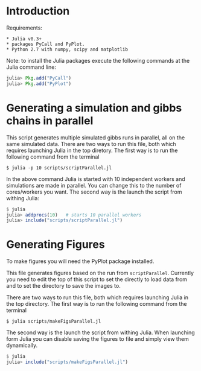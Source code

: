 
# Introduction




Requirements: 

	* Julia v0.3+ 
	* packages PyCall and PyPlot.
	* Python 2.7 with numpy, scipy and matplotlib

Note: to install the Julia packages execute the following commands at the Julia command line:

```julia
julia> Pkg.add("PyCall")
julia> Pkg.add("PyPlot")
```



# Generating a simulation and gibbs chains in parallel

This script generates multiple simulated gibbs runs in parallel, all on the same simulated data.
There are two ways to run this file, both which requires launching Julia in the top diretory. 
The first way is to run the following command from the terminal

```
$ julia -p 10 scripts/scriptParallel.jl 
```

In the above command Julia is started with 10 independent workers and simulations are made in parallel.
You can change this to the number of cores/workers you want.
The second way is the launch the script from withing Julia:

```julia
$ julia
julia> addprocs(10)   # starts 10 parallel workers
julia> include("scripts/scriptParallel.jl")
```


# Generating Figures

To make figures you will need the PyPlot package installed.

This file generates figures based on the run from `scriptParallel`. 
Currently you need to edit the top of this script to set the directly to load data from and to set the 
directory to save the images to.

There are two ways to run this file, both which requires launching Julia in the top directory. 
The first way is to run the following command from the terminal

```
$ julia scripts/makeFigsParallel.jl 
```

The second way is the launch the script from withing Julia. When launching form Julia you can 
disable saving the figures to file and simply view them dynamically. 

```julia
$ julia
julia> include("scripts/makeFigsParallel.jl")
```